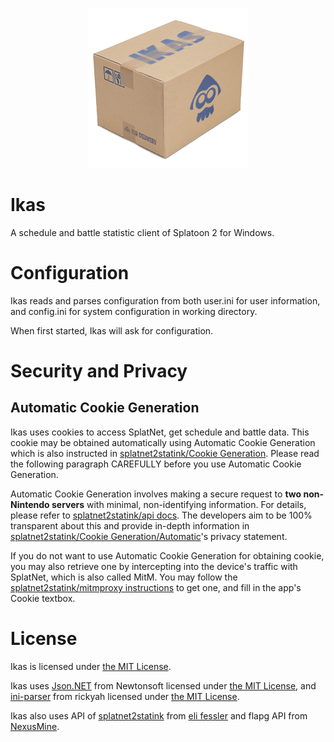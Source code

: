 <p align="center">
  <img src="/source/img/Ikas-256.png">
</p>

# Ikas

A schedule and battle statistic client of Splatoon 2 for Windows.

# Configuration

Ikas reads and parses configuration from both user.ini for user information, and config.ini for system configuration in working directory.

When first started, Ikas will ask for configuration.

# Security and Privacy

## Automatic Cookie Generation

Ikas uses cookies to access SplatNet,  get schedule and battle data. This cookie may be obtained automatically using Automatic Cookie Generation which is also instructed in [splatnet2statink/Cookie Generation](https://github.com/frozenpandaman/splatnet2statink#cookie-generation). Please read the following paragraph CAREFULLY before you use Automatic Cookie Generation.

Automatic Cookie Generation involves making a secure request to **two non-Nintendo servers** with minimal, non-identifying information. For details, please refer to [splatnet2statink/api docs](https://github.com/frozenpandaman/splatnet2statink/wiki/api-docs). The developers aim to be 100% transparent about this and provide in-depth information in [splatnet2statink/Cookie Generation/Automatic](https://github.com/frozenpandaman/splatnet2statink#automatic)'s privacy statement.

If you do not want to use Automatic Cookie Generation for obtaining cookie, you may also retrieve one by intercepting into the device's traffic with SplatNet, which is also called MitM. You may follow the [splatnet2statink/mitmproxy instructions](https://github.com/frozenpandaman/splatnet2statink/wiki/mitmproxy-instructions) to get one, and fill in the app's Cookie textbox.

# License

Ikas is licensed under [the MIT License](/LICENSE).

Ikas uses [Json.NET](https://github.com/JamesNK/Newtonsoft.Json) from Newtonsoft licensed under [the MIT License](/LICENSE.Newtonsoft.Json.md), and [ini-parser](https://github.com/rickyah/ini-parser) from rickyah licensed under [the MIT License](/LICENSE.ini-parser.md).

Ikas also uses API of [splatnet2statink](https://github.com/frozenpandaman/splatnet2statink) from [eli fessler](https://github.com/frozenpandaman) and flapg API from [NexusMine](https://twitter.com/NexusMine).

